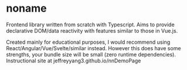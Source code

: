 # noname

Frontend library written from scratch with Typescript. Aims to provide declarative DOM/data reactivity with features similar to those in Vue.js. 

Created mainly for educational purposes, I would recommend using React/Angular/Vue/Svelte/similar instead. However this does have some strengths, your bundle size will be small (zero runtime dependencies). Instructional site at jeffreyyang3.github.io/nnDemoPage
